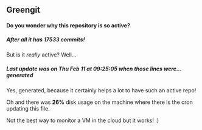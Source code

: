 ## Greengit

#### Do you wonder why this repository is so active?

##### After all it has 17533 commits!

But is it *really* active? Well...

##### Last update was on Thu Feb 11 at 09:25:05 when those lines were... generated

Yes, generated, because it certainly helps a lot to have such an active repo!

Oh and there was **26%** disk usage on the machine
where there is the cron updating this file.

Not the best way to monitor a VM in the cloud but it works! :)
